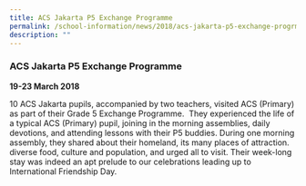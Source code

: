```yaml
---
title: ACS Jakarta P5 Exchange Programme
permalink: /school-information/news/2018/acs-jakarta-p5-exchange-progrmame/
description: ""
---
```


### **ACS Jakarta P5 Exchange Programme**
**19-23 March 2018**

10 ACS Jakarta pupils, accompanied by two teachers, visited ACS (Primary) as part of their Grade 5 Exchange Programme.  They experienced the life of a typical ACS (Primary) pupil, joining in the morning assemblies, daily devotions, and attending lessons with their P5 buddies. During one morning assembly, they shared about their homeland, its many places of attraction. diverse food, culture and population, and urged all to visit. Their week-long stay was indeed an apt prelude to our celebrations leading up to International Friendship Day.
